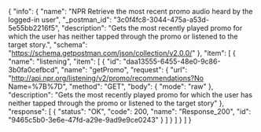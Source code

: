 {
  "info": {
    "name": "NPR Retrieve the most recent promo audio heard by the logged-in user",
    "_postman_id": "3c0f4fc8-3044-475a-a53d-5e55bb2216f5",
    "description": "Gets the most recently played promo for which the user has neither tapped through the promo or listened to the target story.",
    "schema": "https://schema.getpostman.com/json/collection/v2.0.0/"
  },
  "item": [
    {
      "name": "listening",
      "item": [
        {
          "id": "daa13555-6455-48e0-9c86-3b0fa0cefbcd",
          "name": "getPromo",
          "request": {
            "url": "http://api.npr.org/listening/v2/promo/recommendations?No Name=%7B%7D",
            "method": "GET",
            "body": {
              "mode": "raw"
            },
            "description": "Gets the most recently played promo for which the user has neither tapped through the promo or listened to the target story"
          },
          "response": [
            {
              "status": "OK",
              "code": 200,
              "name": "Response_200",
              "id": "9465c5b0-3e6e-47fd-a29e-9ad9e9ce0243"
            }
          ]
        }
      ]
    }
  ]
}